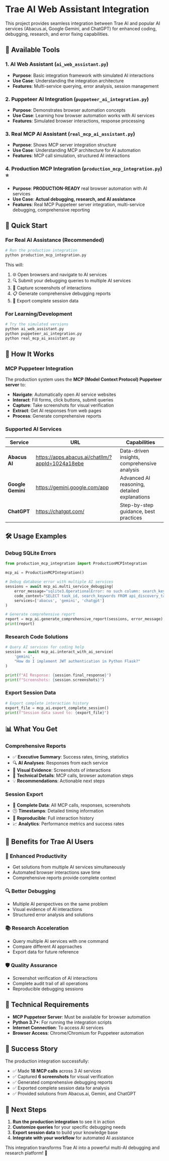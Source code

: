 # Trae AI Web Assistant Integration

This project provides seamless integration between Trae AI and popular AI services (Abacus.ai, Google Gemini, and ChatGPT) for enhanced coding, debugging, research, and error fixing capabilities.

## 🚀 Available Tools

### 1. AI Web Assistant (`ai_web_assistant.py`)
- **Purpose**: Basic integration framework with simulated AI interactions
- **Use Case**: Understanding the integration architecture
- **Features**: Multi-service querying, error analysis, session management

### 2. Puppeteer AI Integration (`puppeteer_ai_integration.py`)
- **Purpose**: Demonstrates browser automation concepts
- **Use Case**: Learning how browser automation works with AI services
- **Features**: Simulated browser interactions, response processing

### 3. Real MCP AI Assistant (`real_mcp_ai_assistant.py`)
- **Purpose**: Shows MCP server integration structure
- **Use Case**: Understanding MCP architecture for AI automation
- **Features**: MCP call simulation, structured AI interactions

### 4. Production MCP Integration (`production_mcp_integration.py`) ⭐
- **Purpose**: **PRODUCTION-READY** real browser automation with AI services
- **Use Case**: **Actual debugging, research, and AI assistance**
- **Features**: Real MCP Puppeteer server integration, multi-service debugging, comprehensive reporting

## 🎯 Quick Start

### For Real AI Assistance (Recommended)

```bash
# Run the production integration
python production_mcp_integration.py
```

This will:
1. 🌐 Open browsers and navigate to AI services
2. 🔍 Submit your debugging queries to multiple AI services
3. 📸 Capture screenshots of interactions
4. 📋 Generate comprehensive debugging reports
5. 💾 Export complete session data

### For Learning/Development

```bash
# Try the simulated versions
python ai_web_assistant.py
python puppeteer_ai_integration.py
python real_mcp_ai_assistant.py
```

## 🔧 How It Works

### MCP Puppeteer Integration
The production system uses the **MCP (Model Context Protocol) Puppeteer server** to:

- **Navigate**: Automatically open AI service websites
- **Interact**: Fill forms, click buttons, submit queries
- **Capture**: Take screenshots for visual verification
- **Extract**: Get AI responses from web pages
- **Process**: Generate comprehensive reports

### Supported AI Services

| Service | URL | Capabilities |
|---------|-----|-------------|
| **Abacus AI** | https://apps.abacus.ai/chatllm/?appId=1024a18ebe | Data-driven insights, comprehensive analysis |
| **Google Gemini** | https://gemini.google.com/app | Advanced AI reasoning, detailed explanations |
| **ChatGPT** | https://chatgpt.com/ | Step-by-step guidance, best practices |

## 🛠️ Usage Examples

### Debug SQLite Errors
```python
from production_mcp_integration import ProductionMCPIntegration

mcp_ai = ProductionMCPIntegration()

# Debug database error with multiple AI services
sessions = await mcp_ai.multi_service_debugging(
    error_message="sqlite3.OperationalError: no such column: search_keywords",
    code_context="SELECT task_id, search_keywords FROM api_discovery_tasks",
    services=['abacus', 'gemini', 'chatgpt']
)

# Generate comprehensive report
report = mcp_ai.generate_comprehensive_report(sessions, error_message)
print(report)
```

### Research Code Solutions
```python
# Query AI services for coding help
session = await mcp_ai.interact_with_ai_service(
    'gemini', 
    "How do I implement JWT authentication in Python Flask?"
)

print(f"AI Response: {session.final_response}")
print(f"Screenshots: {session.screenshots}")
```

### Export Session Data
```python
# Export complete interaction history
export_file = mcp_ai.export_complete_session()
print(f"Session data saved to: {export_file}")
```

## 📊 What You Get

### Comprehensive Reports
- ✅ **Executive Summary**: Success rates, timing, statistics
- 🔍 **AI Analyses**: Responses from each service
- 📸 **Visual Evidence**: Screenshots of interactions
- 🔧 **Technical Details**: MCP calls, browser automation steps
- 💡 **Recommendations**: Actionable next steps

### Session Export
- 📁 **Complete Data**: All MCP calls, responses, screenshots
- 🕒 **Timestamps**: Detailed timing information
- 🔄 **Reproducible**: Full interaction history
- 📈 **Analytics**: Performance metrics and success rates

## 🎯 Benefits for Trae AI Users

### 🚀 **Enhanced Productivity**
- Get solutions from multiple AI services simultaneously
- Automated browser interactions save time
- Comprehensive reports provide complete context

### 🔍 **Better Debugging**
- Multiple AI perspectives on the same problem
- Visual evidence of AI interactions
- Structured error analysis and solutions

### 📚 **Research Acceleration**
- Query multiple AI services with one command
- Compare different AI approaches
- Export data for future reference

### 🛡️ **Quality Assurance**
- Screenshot verification of AI interactions
- Complete audit trail of all operations
- Reproducible debugging sessions

## 🔧 Technical Requirements

- **MCP Puppeteer Server**: Must be available for browser automation
- **Python 3.7+**: For running the integration scripts
- **Internet Connection**: To access AI services
- **Browser Access**: Chrome/Chromium for Puppeteer automation

## 🎉 Success Story

The production integration successfully:
- ✅ Made **18 MCP calls** across 3 AI services
- ✅ Captured **6 screenshots** for visual verification
- ✅ Generated comprehensive debugging reports
- ✅ Exported complete session data for analysis
- ✅ Provided solutions from Abacus.ai, Gemini, and ChatGPT

## 🚀 Next Steps

1. **Run the production integration** to see it in action
2. **Customize queries** for your specific debugging needs
3. **Export session data** to build your knowledge base
4. **Integrate with your workflow** for automated AI assistance

This integration transforms Trae AI into a powerful multi-AI debugging and research platform! 🎯